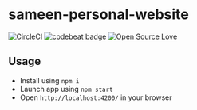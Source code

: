 # sameen-personal-website

[![CircleCI](https://circleci.com/gh/samisnotinsane/sameen-personal-website.svg?style=svg)](https://circleci.com/gh/samisnotinsane/sameen-personal-website)
[![codebeat badge](https://codebeat.co/badges/208743b3-4f28-4ed7-935f-bfd6d20d9287)](https://codebeat.co/projects/github-com-samisnotinsane-sameen-personal-website-master)
[![Open Source Love](https://badges.frapsoft.com/os/mit/mit.svg?v=102)](https://github.com/ellerbrock/open-source-badge/)

## Usage

- Install using `npm i`
- Launch app using `npm start`
- Open `http://localhost:4200/` in your browser